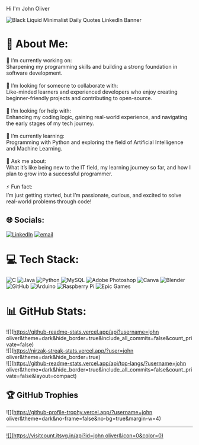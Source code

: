Hi I'm John Oliver

![Black Liquid Minimalist Daily Quotes LinkedIn Banner](https://github.com/user-attachments/assets/734d721a-387b-4453-a9b1-b66993b3b8f2)

# 💫 About Me:
🔭 I’m currently working on:<br>Sharpening my programming skills and building a strong foundation in software development.<br><br>👯 I’m looking for someone to collaborate with:<br>Like-minded learners and experienced developers who enjoy creating beginner-friendly projects and contributing to open-source.<br><br>🤝 I’m looking for help with:<br>Enhancing my coding logic, gaining real-world experience, and navigating the early stages of my tech journey.<br><br>🌱 I’m currently learning:<br>Programming with Python and exploring the field of Artificial Intelligence and Machine Learning.<br><br>💬 Ask me about:<br>What it’s like being new to the IT field, my learning journey so far, and how I plan to grow into a successful programmer.<br><br>⚡ Fun fact:<br>I’m just getting started, but I’m passionate, curious, and excited to solve real-world problems through code!


## 🌐 Socials:
[![LinkedIn](https://img.shields.io/badge/LinkedIn-%230077B5.svg?logo=linkedin&logoColor=white)](https://linkedin.com/in/johnoliverwk) [![email](https://img.shields.io/badge/Email-D14836?logo=gmail&logoColor=white)](mailto:johnoliver.w.k@gmail.com) 

# 💻 Tech Stack:
![C](https://img.shields.io/badge/c-%2300599C.svg?style=flat&logo=c&logoColor=white) ![Java](https://img.shields.io/badge/java-%23ED8B00.svg?style=flat&logo=openjdk&logoColor=white) ![Python](https://img.shields.io/badge/python-3670A0?style=flat&logo=python&logoColor=ffdd54) ![MySQL](https://img.shields.io/badge/mysql-4479A1.svg?style=flat&logo=mysql&logoColor=white) ![Adobe Photoshop](https://img.shields.io/badge/adobe%20photoshop-%2331A8FF.svg?style=flat&logo=adobe%20photoshop&logoColor=white) ![Canva](https://img.shields.io/badge/Canva-%2300C4CC.svg?style=flat&logo=Canva&logoColor=white) ![Blender](https://img.shields.io/badge/blender-%23F5792A.svg?style=flat&logo=blender&logoColor=white) ![GitHub](https://img.shields.io/badge/github-%23121011.svg?style=flat&logo=github&logoColor=white) ![Arduino](https://img.shields.io/badge/-Arduino-00979D?style=flat&logo=Arduino&logoColor=white) ![Raspberry Pi](https://img.shields.io/badge/-Raspberry_Pi-C51A4A?style=flat&logo=Raspberry-Pi) ![Epic Games](https://img.shields.io/badge/epicgames-%23313131.svg?style=flat&logo=epicgames&logoColor=white)
# 📊 GitHub Stats:
![](https://github-readme-stats.vercel.app/api?username=john oliver&theme=dark&hide_border=true&include_all_commits=false&count_private=false)<br/>
![](https://nirzak-streak-stats.vercel.app/?user=john oliver&theme=dark&hide_border=true)<br/>
![](https://github-readme-stats.vercel.app/api/top-langs/?username=john oliver&theme=dark&hide_border=true&include_all_commits=false&count_private=false&layout=compact)

## 🏆 GitHub Trophies
![](https://github-profile-trophy.vercel.app/?username=john oliver&theme=dark&no-frame=false&no-bg=true&margin-w=4)

---
[![](https://visitcount.itsvg.in/api?id=john oliver&icon=0&color=0)](https://visitcount.itsvg.in)

<!-- Proudly created with GPRM ( https://gprm.itsvg.in ) -->
